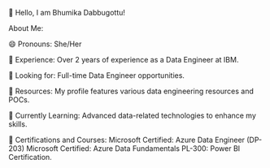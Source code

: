 👋 Hello, I am Bhumika Dabbugottu!

About Me:

😄 Pronouns: She/Her

🔭 Experience: Over 2 years of experience as a Data Engineer at IBM.

👯 Looking for: Full-time Data Engineer opportunities.

🤘 Resources: My profile features various data engineering resources and POCs.

🌱 Currently Learning: Advanced data-related technologies to enhance my skills.

📜 Certifications and Courses:
Microsoft Certified: Azure Data Engineer (DP-203)
Microsoft Certified: Azure Data Fundamentals
PL-300: Power BI Certification.
